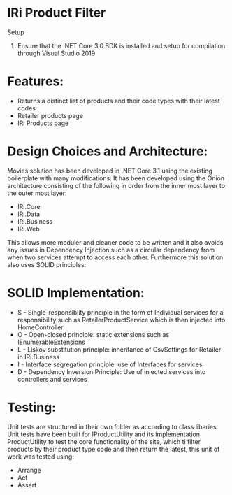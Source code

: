 IRi Product Filter
=======================================

Setup
1) Ensure that the .NET Core 3.0 SDK is installed and setup for compilation through Visual Studio 2019

# Features:
* Returns a distinct list of products and their code types with their latest codes
* Retailer products page
* IRi Products page

# Design Choices and Architecture:

Movies solution has been developed in .NET Core 3.1 using the existing boilerplate with many modifications. It has been developed using the Onion architecture consisting of the following in order from the inner most layer to the outer most layer:

* IRi.Core
* IRi.Data
* IRi.Business
* IRi.Web

This allows more moduler and cleaner code to be written and it also avoids any issues in Dependency Injection such as a circular dependency from when two services attempt to access each other. Furthermore this solution also uses SOLID principles:

# SOLID Implementation:
* S - Single-responsiblity principle in the form of Individual services for a responsibility such as RetailerProductService which is then injected into HomeController
* O - Open-closed principle: static extensions such as IEnumerableExtensions
* L - Liskov substitution principle: inheritance of CsvSettings for Retailer in IRi.Business
* I - Interface segregation principle: use of Interfaces for services
* D - Dependency Inversion Principle: Use of injected services into controllers and services


# Testing:
Unit tests are structured in their own folder as according to class libaries. Unit tests have been built for IProductUtility and its implementation ProductUtility to test the core functionality of the site, which ti filter products by their product type code and then return the latest, this unit of work was tested using:
* Arrange
* Act
* Assert
